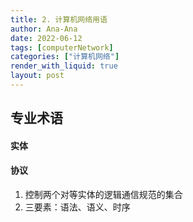 ```yaml
---
title: 2. 计算机网络用语
author: Ana-Ana
date: 2022-06-12 
tags: [computerNetwork]
categories: ["计算机网络"]
render_with_liquid: true
layout: post
---
```


## 专业术语

#### 实体

#### 协议

1. 控制两个对等实体的逻辑通信规范的集合
2. 三要素：语法、语义、时序
